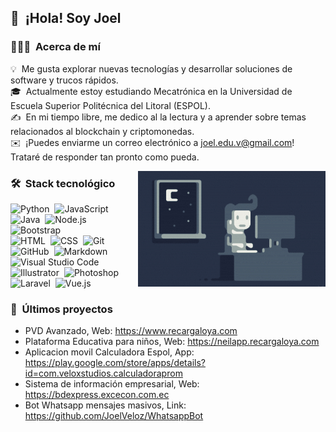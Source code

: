 ## 👋 &nbsp;¡Hola! Soy Joel

### 👨🏻‍💻 &nbsp;Acerca de mí

💡 &nbsp;Me gusta explorar nuevas tecnologías y desarrollar soluciones de software y trucos rápidos.\
🎓 &nbsp;Actualmente estoy estudiando Mecatrónica en la Universidad de Escuela Superior Politécnica del Litoral (ESPOL).\
✍️ &nbsp;En mi tiempo libre, me dedico al la lectura y a aprender sobre temas relacionados al blockchain y criptomonedas.\
✉️ &nbsp;¡Puedes enviarme un correo electrónico a joel.edu.v@gmail.com! Trataré de responder tan pronto como pueda.


<img alt="Night Coding" src="https://raw.githubusercontent.com/AVS1508/AVS1508/master/assets/Night-Coding.gif" align="right"/>

### 🛠 &nbsp;Stack tecnológico

![Python](https://img.shields.io/badge/-Python-05122A?style=flat&logo=python)&nbsp;
![JavaScript](https://img.shields.io/badge/-JavaScript-05122A?style=flat&logo=javascript)&nbsp;
![Java](https://img.shields.io/badge/-Java-05122A?style=flat&logo=Java&logoColor=FFA518)&nbsp;
![Node.js](https://img.shields.io/badge/-Node.js-05122A?style=flat&logo=node.js)&nbsp;
![Bootstrap](https://img.shields.io/badge/-Bootstrap-05122A?style=flat&logo=bootstrap&logoColor=563D7C)\
![HTML](https://img.shields.io/badge/-HTML-05122A?style=flat&logo=HTML5)&nbsp;
![CSS](https://img.shields.io/badge/-CSS-05122A?style=flat&logo=CSS3&logoColor=1572B6)&nbsp;
![Git](https://img.shields.io/badge/-Git-05122A?style=flat&logo=git)&nbsp;
![GitHub](https://img.shields.io/badge/-GitHub-05122A?style=flat&logo=github)&nbsp;
![Markdown](https://img.shields.io/badge/-Markdown-05122A?style=flat&logo=markdown)\
![Visual Studio Code](https://img.shields.io/badge/-Visual%20Studio%20Code-05122A?style=flat&logo=visual-studio-code&logoColor=007ACC)&nbsp;
![Illustrator](https://img.shields.io/badge/-Illustrator-05122A?style=flat&logo=adobe-illustrator)&nbsp;
![Photoshop](https://img.shields.io/badge/-Photoshop-05122A?style=flat&logo=adobe-photoshop)&nbsp;
![Laravel](https://img.shields.io/badge/-Laravel-05122A?style=flat&logo=laravel)&nbsp;
![Vue.js](https://img.shields.io/badge/-Vue.js-05122A?style=flat&logo=vue.js)&nbsp;


### 🧩 &nbsp;Últimos proyectos

- PVD Avanzado, Web: https://www.recargaloya.com
- Plataforma Educativa para niños, Web: https://neilapp.recargaloya.com
- Aplicacion movil Calculadora Espol, App: https://play.google.com/store/apps/details?id=com.veloxstudios.calculadoraprom
- Sistema de información empresarial, Web: https://bdexpress.excecon.com.ec
- Bot Whatsapp mensajes masivos, Link: https://github.com/JoelVeloz/WhatsappBot
